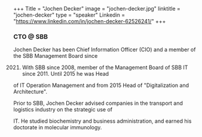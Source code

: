 +++
Title = "Jochen Decker"
image = "jochen-decker.jpg"
linktitle = "jochen-decker"
type = "speaker"
Linkedin = "https://www.linkedin.com/in/jochen-decker-62526241/"
+++

### CTO @ SBB
Jochen Decker has been Chief Information Officer (CIO) and a member of the SBB Management Board since

2021. With SBB since 2008, member of the Management Board of SBB IT since 2011. Until 2015 he was Head

of IT Operation Management and from 2015 Head of "Digitalization and Architecture".

Prior to SBB, Jochen Decker advised companies in the transport and logistics industry on the strategic use of

IT. He studied biochemistry and business administration, and earned his doctorate in molecular immunology.